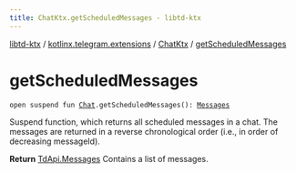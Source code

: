 ```yaml
---
title: ChatKtx.getScheduledMessages - libtd-ktx
---
```


[libtd-ktx](../../index.html) / [kotlinx.telegram.extensions](../index.html) / [ChatKtx](index.html) / [getScheduledMessages](./get-scheduled-messages.html)

# getScheduledMessages

`open suspend fun `[`Chat`](https://tdlibx.github.io/td/docs/org/drinkless/td/libcore/telegram/TdApi/Chat.html)`.getScheduledMessages(): `[`Messages`](https://tdlibx.github.io/td/docs/org/drinkless/td/libcore/telegram/TdApi/Messages.html)

Suspend function, which returns all scheduled messages in a chat. The messages are returned in
a reverse chronological order (i.e., in order of decreasing messageId).

**Return**
[TdApi.Messages](https://tdlibx.github.io/td/docs/org/drinkless/td/libcore/telegram/TdApi/Messages.html) Contains a list of messages.

